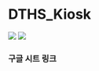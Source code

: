 # DTHS_Kiosk

 <img src="https://img.shields.io/badge/Unity 21.3.0f1-FFFFFF?style=flat&logo=Unity&logoColor=black"/>  <img src="https://img.shields.io/badge/javascript-F7DF1E?style=flat&logo=javascript&logoColor=white"/>

<a herf="https://docs.google.com/spreadsheets/d/1_Ywz7GgZvH624iyzNC8t1l0ujsXpIn16Vjfp40w-__A/edit?usp=sharing"><h3>구글 시트 링크</h3></a>

